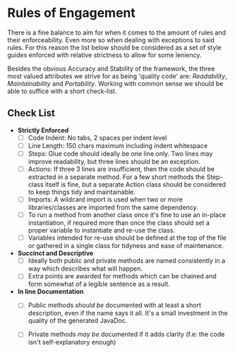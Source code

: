 # Rules of Engagement
There is a fine balance to aim for when it comes to the amount of rules and their enforceability. Even more so when dealing with exceptions to said rules. For this reason the list below should be considered as a set of style guides enforced with relative strictness to allow for some leniency.

Besides the obvious Accuracy and Stability of the framework, the three most valued attributes we strive for as being 'quality code' are: _*Readability*_, _*Maintainability*_ and _*Portability*_. Working with common sense we should be able to suffice with a short check-list.

## Check List
- **Strictly Enforced**
  - [ ] Code Indent: No tabs, 2 spaces per indent level
  - [ ] Line Length: 150 chars maximum including indent whitespace
  - [ ] Steps: Glue code should ideally be one line only. Two lines may improve readability, but three lines should be an exception.
  - [ ] Actions: If three 3 lines are insufficient, then the code should be extracted in a separate method. For a few short methods the Step-class itself is fine, but a separate Action class should be considered to keep things tidy and maintainable.
  - [ ] Imports: A wildcard import is used when two or more libraries/classes are imported from the same dependency.
  - [ ] To run a method from another class once it's fine to use an in-place instantiation, if required more than once the class should set a proper variable to instantiate and re-use the class.
  - [ ] Variables intended for re-use should be defined at the top of the file or gathered in a single class for tidyness and ease of maintenance.
- **Succinct and Descriptive**
  - [ ] Ideally both public and private methods are named consistently in a way which describes what will happen.
  - [ ] Extra points are awarded for methods which can be chained and form somewhat of a legible sentence as a result.
- **In line Documentation**
  - [ ] Public methods _*should be*_ documented with at least a short description, even if the name says it all. It's a small investment in the quality of the generated JavaDoc.
  - [ ] Private methods _*may be*_ documented if it adds clarity (f.e: the code isn't self-explanatory enough)
  